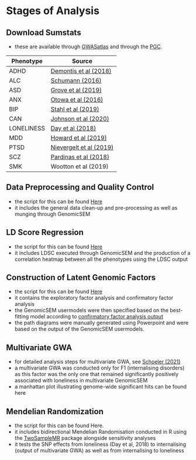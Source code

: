 # Stages of Analysis

## Download Sumstats
- these are available through [GWASatlas](https://atlas.ctglab.nl/) and through the [PGC](https://www.med.unc.edu/pgc/download-results/).

| Phenotype     | Source                 |
| ------------- | ---------------------- |
| ADHD          | [Demontis et al (2018)](https://pubmed.ncbi.nlm.nih.gov/30478444/) |
| ALC           | [Schumann (2016)](https://pubmed.ncbi.nlm.nih.gov/27911795/)       |
| ASD           | [Grove et al (2019)](https://www.biorxiv.org/content/10.1101/224774v2)     |
| ANX           | [Otowa et al (2016)](https://pubmed.ncbi.nlm.nih.gov/26754954/)     |
| BIP           | [Stahl et al (2019)](https://www.med.unc.edu/pgc/download-results/)     |
| CAN           | [Johnson et al (2020)](https://www.med.unc.edu/pgc/download-results/)   |
| LONELINESS    | [Day et al (2018)](https://pubmed.ncbi.nlm.nih.gov/29970889/)       |
| MDD           | [Howard et al (2019)](https://www.med.unc.edu/pgc/download-results/)     |
| PTSD          | [Nievergelt et al (2019)](https://www.med.unc.edu/pgc/download-results/)|
| SCZ           | [Pardinas et al (2018)](https://pubmed.ncbi.nlm.nih.gov/29483656/)  |
| SMK           | Wootton et al (2019)   |

## Data Preprocessing and Quality Control
- the script for this can be found [Here](https://github.com/ellenmartin11/lone-GenSEM-MR/blob/main/Analysis/GenSEM%20QC.Rmd)
- it includes the general data clean-up and pre-processing as well as munging through GenomicSEM

## LD Score Regression
- the script for this can be found [Here](https://github.com/ellenmartin11/lone-GenSEM-MR/blob/main/Analysis/GenSEM%20LDSC%20and%20Correlations.Rmd)
- it includes LDSC executed through GenomicSEM and the production of a correlation heatmap between all the phenotypes using the LDSC output 

## Construction of Latent Genomic Factors
- the script for this can be found [Here](https://github.com/ellenmartin11/lone-GenSEM-MR/blob/main/Analysis/GenSEM%20Factor%20Analysis%20and%20GSEM.md)
- it contains the exploratory factor analysis and confirmatory factor analysis 
- the GenomicSEM usermodels were then specified based on the best-fitting model according to [confirmatory factor analysis output](https://github.com/ellenmartin11/lone-GenSEM-MR/blob/main/Results/CFA3.csv)
- the path diagrams were manually generated using Powerpoint and were based on the output of the GenomicSEM usermodels.

## Multivariate GWA
- for detailed analysis steps for multivariate GWA, see [Schoeler (2021)](https://github.com/TabeaSchoeler/TS2021_CommonLiabAddiction/tree/master/analysis)
- a multivariate GWA was conducted only for F1 (internalising disorders) as this factor was the only one that remained significantly positively associated with loneliness in multivariate GenomicSEM
- a manhattan plot illustrating genome-wide significant hits can be found here

## Mendelian Randomization
- the script for this can be found Here.
- it includes bidirectional Mendelian Randomisation conducted in R using the [TwoSampleMR](https://mrcieu.github.io/TwoSampleMR/) package alongside sensitivity analyses
- it tests the SNP effects from loneliness (Day et al, 2018) to internalising (output of multivariate GWA) as well as from internalising to loneliness
